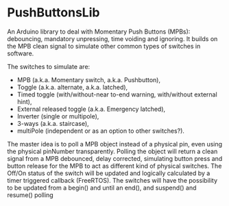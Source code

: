 # **PushButtonsLib**
An Arduino library to deal with Momentary Push Buttons (MPBs): debouncing, mandatory unpressing, time voiding and ignoring. It builds on the MPB clean signal to simulate other common types of switches in software.

The switches to simulate are:  
* MPB (a.k.a. Momentary switch, a.k.a. Pushbutton),  
* Toggle (a.k.a. alternate, a.k.a. latched),  
* Timed toggle (with/without-near to-end warning, with/without external hint),  
* External released toggle (a.k.a. Emergency latched),  
* Inverter (single or multipole),  
* 3-ways (a.k.a. staircase),  
* multiPole (independent or as an option to other switches?).  

The master idea is to poll a MPB object instead of a physical pin, even using the physical pinNumber transparently. Polling the object will return a clean signal 
from a MPB debounced, delay corrected, simulating button press and button release for the MPB to act as different kind of physical switches.
The Off/On status of the switch will be updated and logically calculated by a timer triggered callback (FreeRTOS).
The switches will have the possibility to be updated from a begin() and until an end(), and suspend() and resume() polling